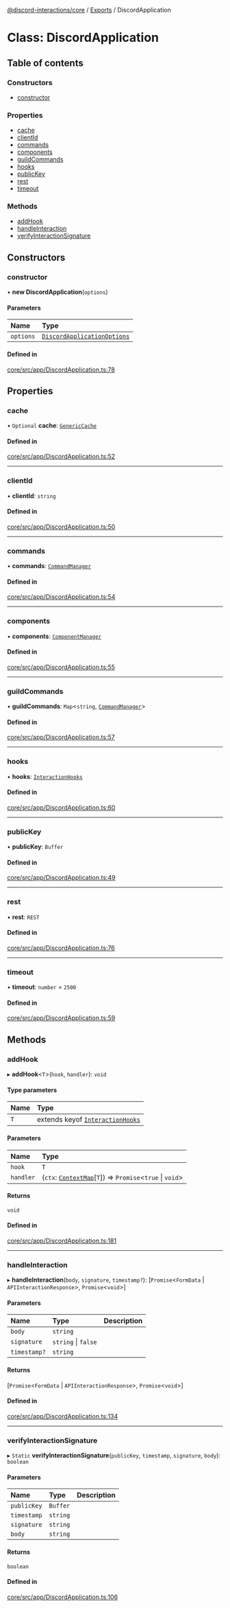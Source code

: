 [@discord-interactions/core](../README.md) / [Exports](../modules.md) / DiscordApplication

# Class: DiscordApplication

## Table of contents

### Constructors

- [constructor](DiscordApplication.md#constructor)

### Properties

- [cache](DiscordApplication.md#cache)
- [clientId](DiscordApplication.md#clientid)
- [commands](DiscordApplication.md#commands)
- [components](DiscordApplication.md#components)
- [guildCommands](DiscordApplication.md#guildcommands)
- [hooks](DiscordApplication.md#hooks)
- [publicKey](DiscordApplication.md#publickey)
- [rest](DiscordApplication.md#rest)
- [timeout](DiscordApplication.md#timeout)

### Methods

- [addHook](DiscordApplication.md#addhook)
- [handleInteraction](DiscordApplication.md#handleinteraction)
- [verifyInteractionSignature](DiscordApplication.md#verifyinteractionsignature)

## Constructors

### constructor

• **new DiscordApplication**(`options`)

#### Parameters

| Name | Type |
| :------ | :------ |
| `options` | [`DiscordApplicationOptions`](../interfaces/DiscordApplicationOptions.md) |

#### Defined in

[core/src/app/DiscordApplication.ts:78](https://github.com/ssMMiles/interactions.ts/blob/df1cc9e/packages/core/src/app/DiscordApplication.ts#L78)

## Properties

### cache

• `Optional` **cache**: [`GenericCache`](../interfaces/GenericCache.md)

#### Defined in

[core/src/app/DiscordApplication.ts:52](https://github.com/ssMMiles/interactions.ts/blob/df1cc9e/packages/core/src/app/DiscordApplication.ts#L52)

___

### clientId

• **clientId**: `string`

#### Defined in

[core/src/app/DiscordApplication.ts:50](https://github.com/ssMMiles/interactions.ts/blob/df1cc9e/packages/core/src/app/DiscordApplication.ts#L50)

___

### commands

• **commands**: [`CommandManager`](CommandManager.md)

#### Defined in

[core/src/app/DiscordApplication.ts:54](https://github.com/ssMMiles/interactions.ts/blob/df1cc9e/packages/core/src/app/DiscordApplication.ts#L54)

___

### components

• **components**: [`ComponentManager`](ComponentManager.md)

#### Defined in

[core/src/app/DiscordApplication.ts:55](https://github.com/ssMMiles/interactions.ts/blob/df1cc9e/packages/core/src/app/DiscordApplication.ts#L55)

___

### guildCommands

• **guildCommands**: `Map`<`string`, [`CommandManager`](CommandManager.md)\>

#### Defined in

[core/src/app/DiscordApplication.ts:57](https://github.com/ssMMiles/interactions.ts/blob/df1cc9e/packages/core/src/app/DiscordApplication.ts#L57)

___

### hooks

• **hooks**: [`InteractionHooks`](../modules.md#interactionhooks)

#### Defined in

[core/src/app/DiscordApplication.ts:60](https://github.com/ssMMiles/interactions.ts/blob/df1cc9e/packages/core/src/app/DiscordApplication.ts#L60)

___

### publicKey

• **publicKey**: `Buffer`

#### Defined in

[core/src/app/DiscordApplication.ts:49](https://github.com/ssMMiles/interactions.ts/blob/df1cc9e/packages/core/src/app/DiscordApplication.ts#L49)

___

### rest

• **rest**: `REST`

#### Defined in

[core/src/app/DiscordApplication.ts:76](https://github.com/ssMMiles/interactions.ts/blob/df1cc9e/packages/core/src/app/DiscordApplication.ts#L76)

___

### timeout

• **timeout**: `number` = `2500`

#### Defined in

[core/src/app/DiscordApplication.ts:59](https://github.com/ssMMiles/interactions.ts/blob/df1cc9e/packages/core/src/app/DiscordApplication.ts#L59)

## Methods

### addHook

▸ **addHook**<`T`\>(`hook`, `handler`): `void`

#### Type parameters

| Name | Type |
| :------ | :------ |
| `T` | extends keyof [`InteractionHooks`](../modules.md#interactionhooks) |

#### Parameters

| Name | Type |
| :------ | :------ |
| `hook` | `T` |
| `handler` | (`ctx`: [`ContextMap`](../modules.md#contextmap)[`T`]) => `Promise`<``true`` \| `void`\> |

#### Returns

`void`

#### Defined in

[core/src/app/DiscordApplication.ts:181](https://github.com/ssMMiles/interactions.ts/blob/df1cc9e/packages/core/src/app/DiscordApplication.ts#L181)

___

### handleInteraction

▸ **handleInteraction**(`body`, `signature`, `timestamp?`): [`Promise`<`FormData` \| `APIInteractionResponse`\>, `Promise`<`void`\>]

#### Parameters

| Name | Type | Description |
| :------ | :------ | :------ |
| `body` | `string` |  |
| `signature` | `string` \| ``false`` |  |
| `timestamp?` | `string` |  |

#### Returns

[`Promise`<`FormData` \| `APIInteractionResponse`\>, `Promise`<`void`\>]

#### Defined in

[core/src/app/DiscordApplication.ts:134](https://github.com/ssMMiles/interactions.ts/blob/df1cc9e/packages/core/src/app/DiscordApplication.ts#L134)

___

### verifyInteractionSignature

▸ `Static` **verifyInteractionSignature**(`publicKey`, `timestamp`, `signature`, `body`): `boolean`

#### Parameters

| Name | Type | Description |
| :------ | :------ | :------ |
| `publicKey` | `Buffer` |  |
| `timestamp` | `string` |  |
| `signature` | `string` |  |
| `body` | `string` |  |

#### Returns

`boolean`

#### Defined in

[core/src/app/DiscordApplication.ts:106](https://github.com/ssMMiles/interactions.ts/blob/df1cc9e/packages/core/src/app/DiscordApplication.ts#L106)
